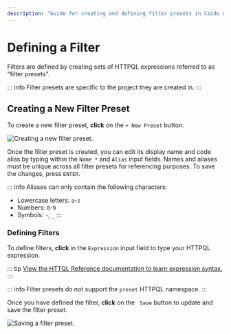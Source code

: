 ```yaml
---
description: "Guide for creating and defining filter presets in Caido using HTTPQL expressions to organize and categorize traffic analysis."
---
```


# Defining a Filter

Filters are defined by creating sets of HTTPQL expressions referred to as "filter presets".

::: info
Filter presets are specific to the project they are created in.
:::

## Creating a New Filter Preset

To create a new filter preset, **click** on the `+ New Preset` button.

<img alt="Creating a new filter preset." src="/_images/filters_new_preset.png" center/>

Once the filter preset is created, you can edit its display name and code alias by typing within the `Name *` and `Alias` input fields. Names and aliases must be unique across all filter presets for referencing purposes. To save the changes, press `ENTER`.

::: info
Aliases can only contain the following characters:

- Lowercase letters: `a`-`z`
- Numbers: `0`-`9`
- Symbols: `-`, `_`
:::

### Defining Filters

To define filters, **click** in the `Expression` input field to type your HTTPQL expression.

::: tip
[View the HTTQL Reference documentation to learn expression syntax.](/reference/httpql.md)
:::

::: info
Filter presets do not support the `preset` HTTPQL namespace.
:::

Once you have defined the filter, **click** on the <code><Icon icon="fas fa-floppy-disk" /> Save</code> button to update and save the filter preset.

<img alt="Saving a filter preset." src="/_images/filters_save.png" center>

